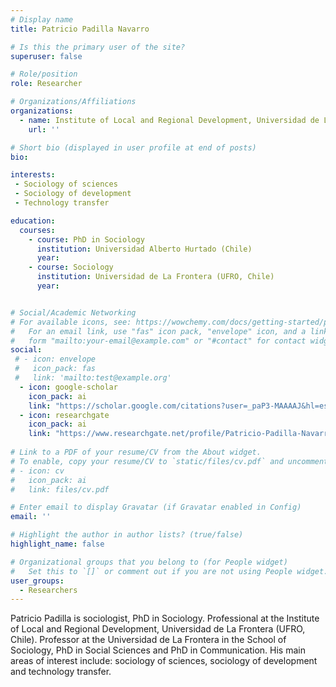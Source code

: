 ```yaml
---
# Display name
title: Patricio Padilla Navarro

# Is this the primary user of the site?
superuser: false

# Role/position
role: Researcher

# Organizations/Affiliations
organizations:
  - name: Institute of Local and Regional Development, Universidad de La Frontera.
    url: ''

# Short bio (displayed in user profile at end of posts)
bio: 

interests:
 - Sociology of sciences
 - Sociology of development
 - Technology transfer

education:
  courses:
    - course: PhD in Sociology
      institution: Universidad Alberto Hurtado (Chile)
      year: 
    - course: Sociology
      institution: Universidad de La Frontera (UFRO, Chile)
      year: 


# Social/Academic Networking
# For available icons, see: https://wowchemy.com/docs/getting-started/page-builder/#icons
#   For an email link, use "fas" icon pack, "envelope" icon, and a link in the
#   form "mailto:your-email@example.com" or "#contact" for contact widget.
social:
 # - icon: envelope
 #   icon_pack: fas
 #   link: 'mailto:test@example.org'
  - icon: google-scholar
    icon_pack: ai
    link: "https://scholar.google.com/citations?user=_paP3-MAAAAJ&hl=es"
  - icon: researchgate
    icon_pack: ai
    link: "https://www.researchgate.net/profile/Patricio-Padilla-Navarro"
    
# Link to a PDF of your resume/CV from the About widget.
# To enable, copy your resume/CV to `static/files/cv.pdf` and uncomment the lines below.
# - icon: cv
#   icon_pack: ai
#   link: files/cv.pdf

# Enter email to display Gravatar (if Gravatar enabled in Config)
email: ''

# Highlight the author in author lists? (true/false)
highlight_name: false

# Organizational groups that you belong to (for People widget)
#   Set this to `[]` or comment out if you are not using People widget.
user_groups:
  - Researchers
---
```

Patricio Padilla is sociologist, PhD in Sociology. Professional at the Institute of Local and Regional Development, Universidad de La Frontera (UFRO, Chile). Professor at the Universidad de La Frontera in the School of Sociology, PhD in Social Sciences and PhD in Communication. His main areas of interest include: sociology of sciences, sociology of development and technology transfer.

